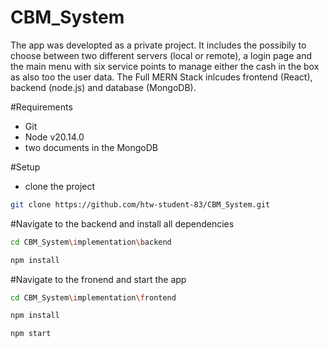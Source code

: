 # CBM_System
The app was developted as a private project. It includes the possibily to choose between two different servers (local or remote), a login page and the main menu with six service points to
manage either the cash in the box as also too the user data. The Full MERN Stack inlcudes frontend (React), backend (node.js) and database (MongoDB). 

#Requirements
- Git
- Node v20.14.0
- two documents in the MongoDB

#Setup
- clone the project
```bash
git clone https://github.com/htw-student-83/CBM_System.git
```

#Navigate to the backend and install all dependencies
```bash
cd CBM_System\implementation\backend
```
```bash
npm install
```

#Navigate to the fronend and start the app
```bash
cd CBM_System\implementation\frontend
```
```bash
npm install
```
```bash
npm start
```

